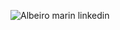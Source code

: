 ![Albeiro marin linkedin](https://user-images.githubusercontent.com/68258142/128648008-a6a3fb6d-d111-49c7-9b7f-4cff182e7dc0.png)

